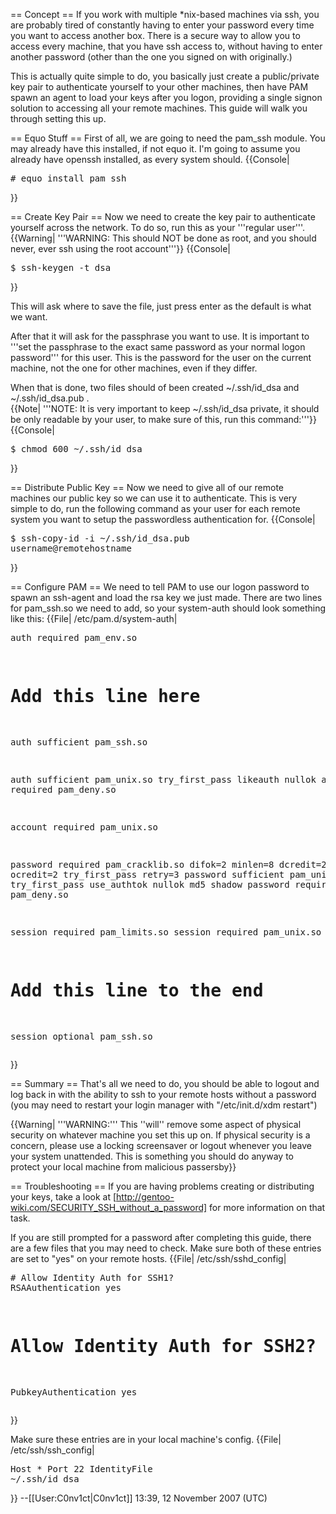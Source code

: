 == Concept ==
If you work with multiple *nix-based machines via ssh, you are probably tired of constantly having to enter your password every time you want to access another box.  There is a secure way to allow you to access every machine, that you have ssh access to, without having to enter another password (other than the one you signed on with originally.)

This is actually quite simple to do, you basically just create a public/private key pair to authenticate yourself to your other machines, then have PAM spawn an agent to load your keys after you logon, providing a single signon solution to accessing all your remote machines.  This guide will walk you through setting this up.


== Equo Stuff ==
First of all, we are going to need the pam_ssh module.  You may already have this installed, if not equo it.  I'm going to assume you already have openssh installed, as every system should.
{{Console| <pre class="clear"># equo install pam_ssh </pre>}}

== Create Key Pair ==
Now we need to create the key pair to authenticate yourself across the network.  To do so, run this as your '''regular user'''.
{{Warning| '''WARNING: This should NOT be done as root, and you should never, ever ssh using the root account'''}}
{{Console| <pre class="clear">$ ssh-keygen -t dsa </pre>}}

This will ask where to save the file, just press enter as the default is what we want.  

After that it will ask for the passphrase you want to use.  It is important to '''set the passphrase to the exact same password as your normal logon password''' for this user.  This is the password for the user on the current machine, not the one for other machines, even if they differ.

When that is done, two files should of been created ~/.ssh/id_dsa and ~/.ssh/id_dsa.pub .  
{{Note| '''NOTE: It is very important to keep ~/.ssh/id_dsa private, it should be only readable by your user, to make sure of this, run this command:'''}}
{{Console| <pre class="clear">$ chmod 600 ~/.ssh/id_dsa </pre>}}

== Distribute Public Key ==
Now we need to give all of our remote machines our public key so we can use it to authenticate.  This is very simple to do, run the following command as your user for each remote system you want to setup the passwordless authentication for.
{{Console| <pre class="clear">$ ssh-copy-id -i ~/.ssh/id_dsa.pub username@remotehostname </pre>}}

== Configure PAM ==
We need to tell PAM to use our logon password to spawn an ssh-agent and load the rsa key we just made.  There are two lines for pam_ssh.so we need to add, so your system-auth should look something like this:
{{File| /etc/pam.d/system-auth| <pre class="clear">auth       required     pam_env.so
# Add this line here
auth       sufficient   pam_ssh.so

auth       sufficient   pam_unix.so try_first_pass likeauth nullok
auth       required     pam_deny.so

account    required     pam_unix.so

password   required     pam_cracklib.so difok=2 minlen=8 dcredit=2 ocredit=2 try_first_pass retry=3
password   sufficient   pam_unix.so try_first_pass use_authtok nullok md5 shadow
password   required     pam_deny.so

session    required     pam_limits.so
session    required     pam_unix.so
# Add this line to the end
session    optional     pam_ssh.so
</pre>}}

== Summary ==
That's all we need to do, you should be able to logout and log back in with the ability to ssh to your remote hosts without a password (you may need to restart your login manager with "/etc/init.d/xdm restart")

{{Warning| '''WARNING:''' This ''will'' remove some aspect of physical security on whatever machine you set this up on.  If physical security is a concern, please use a locking screensaver or logout whenever you leave your system unattended.  This is something you should do anyway to protect your local machine from malicious passersby}}

== Troubleshooting ==
If you are having problems creating or distributing your keys, take a look at [http://gentoo-wiki.com/SECURITY_SSH_without_a_password] for more information on that task.

If you are still prompted for a password after completing this guide, there are a few files that you may need to check.  Make sure both of these entries are set to "yes" on your remote hosts. 
{{File| /etc/ssh/sshd_config| <pre class="clear"># Allow Identity Auth for SSH1?
 RSAAuthentication yes
 
 # Allow Identity Auth for SSH2?
 PubkeyAuthentication yes
</pre>}}

Make sure these entries are in your local machine's config.
{{File| /etc/ssh/ssh_config| <pre class="clear">Host * 
Port 22
IdentityFile ~/.ssh/id_dsa
</pre>}}
--[[User:C0nv1ct|C0nv1ct]] 13:39, 12 November 2007 (UTC)
